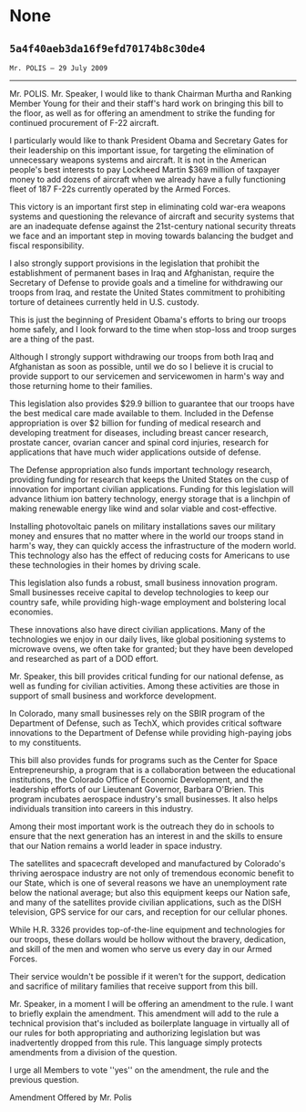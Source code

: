 # None
## `5a4f40aeb3da16f9efd70174b8c30de4`
`Mr. POLIS — 29 July 2009`

---


Mr. POLIS. Mr. Speaker, I would like to thank Chairman Murtha and 
Ranking Member Young for their and their staff's hard work on bringing 
this bill to the floor, as well as for offering an amendment to strike 
the funding for continued procurement of F-22 aircraft.

I particularly would like to thank President Obama and Secretary 
Gates for their leadership on this important issue, for targeting the 
elimination of unnecessary weapons systems and aircraft. It is not in 
the American people's best interests to pay Lockheed Martin $369 
million of taxpayer money to add dozens of aircraft when we already 
have a fully functioning fleet of 187 F-22s currently operated by the 
Armed Forces.

This victory is an important first step in eliminating cold war-era 
weapons systems and questioning the relevance of aircraft and security 
systems that are an inadequate defense against the 21st-century 
national security threats we face and an important step in moving 
towards balancing the budget and fiscal responsibility.

I also strongly support provisions in the legislation that prohibit 
the establishment of permanent bases in Iraq and Afghanistan, require 
the Secretary of Defense to provide goals and a timeline for 
withdrawing our troops from Iraq, and restate the United States 
commitment to prohibiting torture of detainees currently held in U.S. 
custody.

This is just the beginning of President Obama's efforts to bring our 
troops home safely, and I look forward to the time when stop-loss and 
troop surges are a thing of the past.

Although I strongly support withdrawing our troops from both Iraq and 
Afghanistan as soon as possible, until we do so I believe it is crucial 
to provide support to our servicemen and servicewomen in harm's way and 
those returning home to their families.

This legislation also provides $29.9 billion to guarantee that our 
troops have the best medical care made available to them. Included in 
the Defense appropriation is over $2 billion for funding of medical 
research and developing treatment for diseases, including breast cancer 
research, prostate cancer, ovarian cancer and spinal cord injuries, 
research for applications that have much wider applications outside of 
defense.

The Defense appropriation also funds important technology research, 
providing funding for research that keeps the United States on the cusp 
of innovation for important civilian applications. Funding for this 
legislation will advance lithium ion battery technology, energy storage 
that is a linchpin of making renewable energy like wind and solar 
viable and cost-effective.

Installing photovoltaic panels on military installations saves our 
military money and ensures that no matter where in the world our troops 
stand in harm's way, they can quickly access the infrastructure of the 
modern world. This technology also has the effect of reducing costs for 
Americans to use these technologies in their homes by driving scale.

This legislation also funds a robust, small business innovation 
program. Small businesses receive capital to develop technologies to 
keep our country safe, while providing high-wage employment and 
bolstering local economies.

These innovations also have direct civilian applications. Many of the 
technologies we enjoy in our daily lives, like global positioning 
systems to microwave ovens, we often take for granted; but they have 
been developed and researched as part of a DOD effort.

Mr. Speaker, this bill provides critical funding for our national 
defense, as well as funding for civilian activities. Among these 
activities are those in support of small business and workforce 
development.

In Colorado, many small businesses rely on the SBIR program of the 
Department of Defense, such as TechX, which provides critical software 
innovations to the Department of Defense while providing high-paying 
jobs to my constituents.

This bill also provides funds for programs such as the Center for 
Space Entrepreneurship, a program that is a collaboration between the 
educational institutions, the Colorado Office of Economic Development, 
and the leadership efforts of our Lieutenant Governor, Barbara O'Brien. 
This program incubates aerospace industry's small businesses. It also 
helps individuals transition into careers in this industry.

Among their most important work is the outreach they do in schools to 
ensure that the next generation has an interest in and the skills to 
ensure that our Nation remains a world leader in space industry.

The satellites and spacecraft developed and manufactured by 
Colorado's thriving aerospace industry are not only of tremendous 
economic benefit to our State, which is one of several reasons we have 
an unemployment rate below the national average; but also this 
equipment keeps our Nation safe, and many of the satellites provide 
civilian applications, such as the DISH television, GPS service for our 
cars, and reception for our cellular phones.

While H.R. 3326 provides top-of-the-line equipment and technologies 
for our troops, these dollars would be hollow without the bravery, 
dedication, and skill of the men and women who serve us every day in 
our Armed Forces.



Their service wouldn't be possible if it weren't for the support, 
dedication and sacrifice of military families that receive support from 
this bill.



Mr. Speaker, in a moment I will be offering an amendment to the rule. 
I want to briefly explain the amendment. This amendment will add to the 
rule a technical provision that's included as boilerplate language in 
virtually all of our rules for both appropriating and authorizing 
legislation but was inadvertently dropped from this rule. This language 
simply protects amendments from a division of the question.

I urge all Members to vote ''yes'' on the amendment, the rule and the 
previous question.












 Amendment Offered by Mr. Polis

